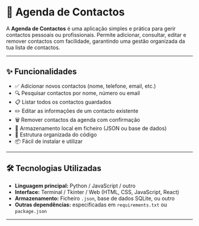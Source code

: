 # 📒 Agenda de Contactos

A **Agenda de Contactos** é uma aplicação simples e prática para gerir contactos pessoais ou profissionais. Permite adicionar, consultar, editar e remover contactos com facilidade, garantindo uma gestão organizada da tua lista de contactos.

---

## ✨ Funcionalidades

- ✅ Adicionar novos contactos (nome, telefone, email, etc.)
- 🔍 Pesquisar contactos por nome, número ou email
- 📋 Listar todos os contactos guardados
- ✏️ Editar as informações de um contacto existente
- 🗑️ Remover contactos da agenda com confirmação
- 💾 Armazenamento local em ficheiro (JSON ou base de dados)
- 📁 Estrutura organizada do código
- 📦 Fácil de instalar e utilizar

---

## 🛠️ Tecnologias Utilizadas

- **Linguagem principal:** Python / JavaScript / outro
- **Interface:** Terminal / Tkinter / Web (HTML, CSS, JavaScript, React)
- **Armazenamento:** Ficheiro `.json`, base de dados SQLite, ou outro
- **Outras dependências:** especificadas em `requirements.txt` ou `package.json`

---




